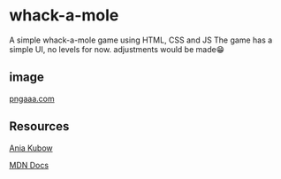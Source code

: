 # whack-a-mole
A simple whack-a-mole game using HTML, CSS and JS
The game has a simple UI, no levels for now.
adjustments would be made😁

## image
[pngaaa.com](https://www.pngaaa.com/detail/2614866)

## Resources 
[Ania Kubow](https://www.youtube.com/@AniaKubow)

[MDN Docs](https://developer.mozilla.org/en-US/docs/Web/API/EventTarget/addEventListener)
